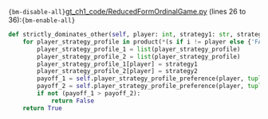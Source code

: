 `{bm-disable-all}`[gt_ch1_code/ReducedFormOrdinalGame.py](gt_ch1_code/ReducedFormOrdinalGame.py) (lines 26 to 36):`{bm-enable-all}`

```python
def strictly_dominates_other(self, player: int, strategy1: str, strategy2: str) -> bool:
    for player_strategy_profile in product(*(s if i != player else {'FAKE'} for i, s in enumerate(self.strategies))):
        player_strategy_profile_1 = list(player_strategy_profile)
        player_strategy_profile_2 = list(player_strategy_profile)
        player_strategy_profile_1[player] = strategy1
        player_strategy_profile_2[player] = strategy2
        payoff_1 = self.player_strategy_profile_preference(player, tuple(player_strategy_profile_1))
        payoff_2 = self.player_strategy_profile_preference(player, tuple(player_strategy_profile_2))
        if not (payoff_1 > payoff_2):
            return False
    return True
```